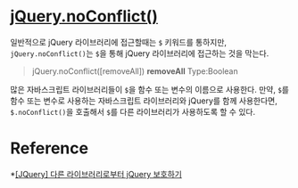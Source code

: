 # [jQuery.noConflict()](https://api.jquery.com/jquery.noconflict/)

일반적으로 jQuery 라이브러리에 접근할때는 `$` 키워드를 통하지만, `jQuery.noConflict()`는 `$`을 통해 jQuery 라이브러리에 접근하는 것을 막는다. 

>jQuery.noConflict([removeAll])
>**removeAll**
>Type:Boolean
>

많은 자바스크립트 라이브러리들이 `$`을 함수 또는 변수의 이름으로 사용한다. 만약, `$`를 함수 또는 변수로 사용하는 자바스크립트 라이브러리와 jQuery를 함께 사용한다면, `$.noConflict()`을 호출해서 `$`를 다른 라이브러리가 사용하도록 할 수 있다.  

# Reference

*[[JQuery] 다른 라이브러리로부터 jQuery 보호하기](http://yubylab.tistory.com/entry/%EB%8B%A4%EB%A5%B8-%EB%9D%BC%EC%9D%B4%EB%B8%8C%EB%9F%AC%EB%A6%AC%EB%A1%9C%EB%B6%80%ED%84%B0-jQuery-%EB%B3%B4%ED%98%B8%ED%95%98%EA%B8%B0)